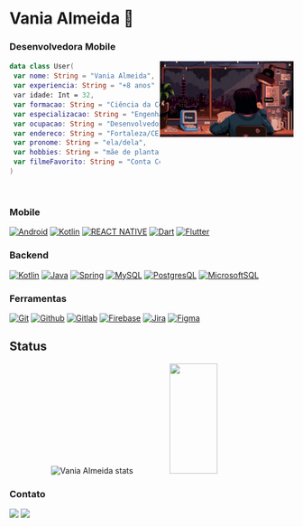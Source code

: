 # Vania Almeida 👋

### Desenvolvedora Mobile

<div align="left">
    <img src="./assets/dev.gif" width="47%" align="right" alt="Desenvolvedora" />

<div>

   ```kt
   data class User(
    var nome: String = "Vania Almeida",
    var experiencia: String = "+8 anos"
    var idade: Int = 32,
    var formacao: String = "Ciência da Computação - Unifor",
    var especializacao: String = "Engenharia de Software - UNI7",
    var ocupacao: String = "Desenvolvedora Mobile",
    var endereco: String = "Fortaleza/CE",
    var pronome: String = "ela/dela",
    var hobbies: String = "mãe de planta",
    var filmeFavorito: String = "Conta Comigo",
)
   ```
&nbsp;
</div>
</div>

<!-- https://cursos.alura.com.br/user/vaniala -->

### Mobile

[![Android](https://img.shields.io/badge/Android-3DDC84?style=for-the-badge&logo=android&logoColor=white)](https://developer.android.com/)
[![Kotlin](https://img.shields.io/badge/Kotlin-6b57ff?style=for-the-badge&logo=kotlin&logoColor=white)](https://kotlinlang.org/docs/home.html)
[![REACT NATIVE](https://img.shields.io/badge/React_Native-20232A?style=for-the-badge&logo=react&logoColor=white)](https://reactnative.dev/)
[![Dart](https://img.shields.io/badge/Dart-0175C2?style=for-the-badge&logo=dart&logoColor=white)](https://dart.dev/)
[![Flutter](https://img.shields.io/badge/Flutter-02569B?style=for-the-badge&logo=flutter&logoColor=white)](https://flutter.dev/)

### Backend
[![Kotlin](https://img.shields.io/badge/Kotlin-6b57ff?style=for-the-badge&logo=kotlin&logoColor=white)](https://kotlinlang.org/docs/home.html)
[![Java](https://img.shields.io/badge/Java-ED8B00?style=for-the-badge&logo=java&logoColor=white)](https://www.oracle.com/java/)
[![Spring](https://img.shields.io/badge/Spring-6DB33F?style=for-the-badge&logo=spring&logoColor=white)](https://spring.io/)
[![MySQL](https://img.shields.io/badge/MySQL-00000F?style=for-the-badge&logo=mysql&logoColor=white)](https://www.mysql.com/)
[![PostgresQL](https://img.shields.io/badge/PostgreSQL-316192?style=for-the-badge&logo=postgresql&logoColor=white)](https://www.postgresql.org/)
[![MicrosoftSQL](https://img.shields.io/badge/Microsoft_SQL_Server-CC2927?style=for-the-badge&logo=microsoft-sql-server&logoColor=white)](https://www.microsoft.com/pt-br/sql-server)

### Ferramentas

[![Git](https://img.shields.io/badge/Git-E34F26?style=for-the-badge&logo=git&logoColor=white)](https://git-scm.com/)
[![Github](https://img.shields.io/badge/Github-121212?style=for-the-badge&logo=github&logoColor=white)](https://github.com/)
[![Gitlab](https://img.shields.io/badge/GitLab-E24329?style=for-the-badge&logo=gitlab&logoColor=white)](https://gitlab.com/)
[![Firebase](https://img.shields.io/badge/-Firebase-FFCA28?style=for-the-badge&logo=firebase&logoColor=272b33)](https://firebase.google.com/)
[![Jira](https://img.shields.io/badge/Jira-0052CC?style=for-the-badge&logo=Jira&logoColor=white)](https://www.atlassian.com/software/jira)
[![Figma](https://img.shields.io/badge/Figma-F24E1E?style=for-the-badge&logo=figma&logoColor=white)](https://www.figma.com/)

## Status

<div align="center" >  
  <img width="49%" height="195px" src="https://github-readme-stats.vercel.app/api?username=vanialadev&show_icons=true&count_private=true&hide_border=true&title_color=FFC800&icon_color=00D7D7&text_color=00D7D7&bg_color=0d1117" alt="Vania Almeida stats" /> 
  <img width="41%" height="195px" src="https://github-readme-stats.vercel.app/api/top-langs/?username=vanialadev&layout=compact&hide_border=true&title_color=FFC800&text_color=00bfbf&bg_color=0d1117&langs_count=6" />
</div>

### Contato

<p align="left">
  <a target="_blank" href="https://www.linkedin.com/in/vanialadev/ alt="Linkedin">
    <img src="https://img.shields.io/badge/LinkedIn-0077B5?style=for-the-badge&logo=linkedin&logoColor=white" target="_blank"></a>
  <a target="_blank" href="mailto:vania.almeida28@hotmail.com" alt="E-mail">
    <img src="https://img.shields.io/badge/hotmail-0078D4?style=for-the-badge&logo=microsoft-outlook&logoColor=white" target="_blank"></a>
</p>

<!--
**vanialadev/vanialadev** is a ✨ _special_ ✨ repository because its `README.md` (this file) appears on your GitHub profile.

Here are some ideas to get you started:

- 🔭 I’m currently working on ...
- 🌱 I’m currently learning ...
- 👯 I’m looking to collaborate on ...
- 🤔 I’m looking for help with ...
- 💬 Ask me about ...
- 📫 How to reach me: ...
- 😄 Pronouns: ...
- ⚡ Fun fact: ...
-->
